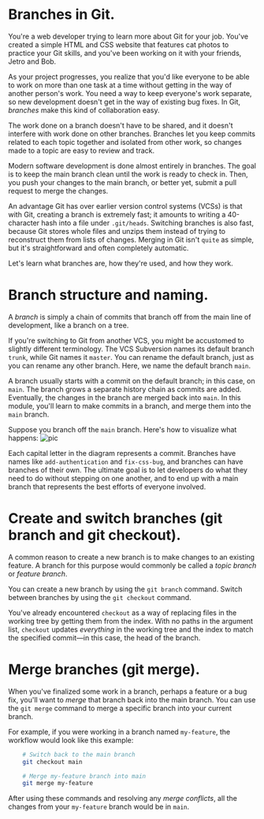 # Branches in Git.
You're a web developer trying to learn more about Git for your job. You've created a simple HTML and CSS website that features cat photos to practice your Git skills, and you've been working on it with your friends, Jetro and Bob.

As your project progresses, you realize that you'd like everyone to be able to work on more than one task at a time without getting in the way of another person's work. You need a way to keep everyone's work separate, so new development doesn't get in the way of existing bug fixes. In Git, *branches* make this kind of collaboration easy.

The work done on a branch doesn't have to be shared, and it doesn't interfere with work done on other branches. Branches let you keep commits related to each topic together and isolated from other work, so changes made to a topic are easy to review and track.

Modern software development is done almost entirely in branches. The goal is to keep the main branch clean until the work is ready to check in. Then, you push your changes to the main branch, or better yet, submit a pull request to merge the changes.

An advantage Git has over earlier version control systems (VCSs) is that with Git, creating a branch is extremely fast; it amounts to writing a 40-character hash into a file under `.git/heads`. Switching branches is also fast, because Git stores whole files and unzips them instead of trying to reconstruct them from lists of changes. Merging in Git isn't `quite` as simple, but it's straightforward and often completely automatic.

Let's learn what branches are, how they're used, and how they work.


# Branch structure and naming.
A *branch* is simply a chain of commits that branch off from the main line of development, like a branch on a tree.

If you're switching to Git from another VCS, you might be accustomed to slightly different terminology. The VCS Subversion names its default branch `trunk`, while Git names it `master`. You can rename the default branch, just as you can rename any other branch. Here, we name the default branch `main`.

A branch usually starts with a commit on the default branch; in this case, on `main`. The branch grows a separate history chain as commits are added. Eventually, the changes in the branch are merged back into `main`. In this module, you'll learn to make commits in a branch, and merge them into the `main` branch.

Suppose you branch off the `main` branch. Here's how to visualize what happens:
![pic](https://learn.microsoft.com/en-us/training/modules/branch-merge-git/media/branch-tree.png)

Each capital letter in the diagram represents a commit. Branches have names like `add-authentication` and `fix-css-bug`, and branches can have branches of their own. The ultimate goal is to let developers do what they need to do without stepping on one another, and to end up with a main branch that represents the best efforts of everyone involved.

# Create and switch branches (git branch and git checkout).
A common reason to create a new branch is to make changes to an existing feature. A branch for this purpose would commonly be called a *topic branch* or *feature branch*.

You can create a new branch by using the `git branch` command. Switch between branches by using the `git checkout` command.

You've already encountered `checkout` as a way of replacing files in the working tree by getting them from the index. With no paths in the argument list, `checkout` updates *everything* in the working tree and the index to match the specified commit—in this case, the head of the branch.

# Merge branches (git merge).
When you've finalized some work in a branch, perhaps a feature or a bug fix, you'll want to *merge* that branch back into the main branch. You can use the `git merge` command to merge a specific branch into your current branch.

For example, if you were working in a branch named `my-feature`, the workflow would look like this example:
```bash
    # Switch back to the main branch
    git checkout main

    # Merge my-feature branch into main
    git merge my-feature
```
After using these commands and resolving any *merge conflicts*, all the changes from your `my-feature` branch would be in `main`.



